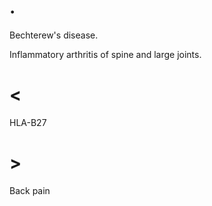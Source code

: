 # .

Bechterew's disease.

Inflammatory arthritis of spine and large joints.

# <

HLA-B27

# >

Back pain

